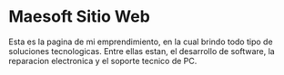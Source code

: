 # Maesoft Sitio Web

Esta es la pagina de mi emprendimiento, en la cual brindo todo tipo de soluciones tecnologicas. Entre ellas estan, el desarrollo de software, la reparacion electronica y el soporte tecnico de PC.
